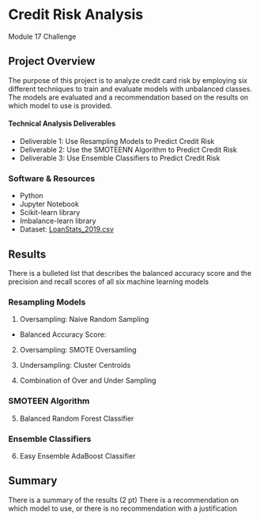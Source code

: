 # Credit Risk Analysis
Module 17 Challenge

## Project Overview
The purpose of this project is to analyze credit card risk by employing six different techniques to train and evaluate models with unbalanced classes.  The models are evaluated and a recommendation based on the results on which model to use is provided.

#### Technical Analysis Deliverables
- Deliverable 1: Use Resampling Models to Predict Credit Risk
- Deliverable 2: Use the SMOTEENN Algorithm to Predict Credit Risk
- Deliverable 3: Use Ensemble Classifiers to Predict Credit Risk

### Software & Resources
-	Python
-	Jupyter Notebook
-	Scikit-learn library
-	Imbalance-learn library
-	Dataset: [LoanStats_2019.csv]()


## Results
There is a bulleted list that describes the balanced accuracy score and the precision and recall scores of all six machine learning models 

### Resampling Models
1. Oversampling: Naive Random Sampling

  - Balanced Accuracy Score:


2. Oversampling: SMOTE Oversamling




3. Undersampling: Cluster Centroids



4. Combination of Over and Under Sampling



### SMOTEEN Algorithm
5. Balanced Random Forest Classifier



### Ensemble Classifiers
6. Easy Ensemble AdaBoost Classifier



## Summary
There is a summary of the results (2 pt)
There is a recommendation on which model to use, or there is no recommendation with a justification
